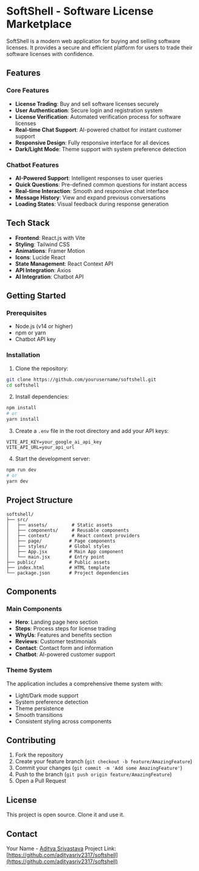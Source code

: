 # SoftShell - Software License Marketplace

SoftShell is a modern web application for buying and selling software licenses. It provides a secure and efficient platform for users to trade their software licenses with confidence.

## Features

### Core Features
- **License Trading**: Buy and sell software licenses securely
- **User Authentication**: Secure login and registration system
- **License Verification**: Automated verification process for software licenses
- **Real-time Chat Support**: AI-powered chatbot for instant customer support
- **Responsive Design**: Fully responsive interface for all devices
- **Dark/Light Mode**: Theme support with system preference detection

### Chatbot Features
- **AI-Powered Support**: Intelligent responses to user queries
- **Quick Questions**: Pre-defined common questions for instant access
- **Real-time Interaction**: Smooth and responsive chat interface
- **Message History**: View and expand previous conversations
- **Loading States**: Visual feedback during response generation

## Tech Stack

- **Frontend**: React.js with Vite
- **Styling**: Tailwind CSS
- **Animations**: Framer Motion
- **Icons**: Lucide React
- **State Management**: React Context API
- **API Integration**: Axios
- **AI Integration**: Chatbot API

## Getting Started

### Prerequisites
- Node.js (v14 or higher)
- npm or yarn
- Chatbot API key

### Installation

1. Clone the repository:
```bash
git clone https://github.com/yourusername/softshell.git
cd softshell
```

2. Install dependencies:
```bash
npm install
# or
yarn install
```

3. Create a `.env` file in the root directory and add your API keys:
```env
VITE_API_KEY=your_google_ai_api_key
VITE_API_URL=your_api_url
```

4. Start the development server:
```bash
npm run dev
# or
yarn dev
```

## Project Structure

```
softshell/
├── src/
│   ├── assets/         # Static assets
│   ├── components/     # Reusable components
│   ├── context/        # React context providers
│   ├── page/          # Page components
│   ├── styles/        # Global styles
│   ├── App.jsx        # Main App component
│   └── main.jsx       # Entry point
├── public/            # Public assets
├── index.html         # HTML template
└── package.json       # Project dependencies
```

## Components

### Main Components
- **Hero**: Landing page hero section
- **Steps**: Process steps for license trading
- **WhyUs**: Features and benefits section
- **Reviews**: Customer testimonials
- **Contact**: Contact form and information
- **Chatbot**: AI-powered customer support

### Theme System
The application includes a comprehensive theme system with:
- Light/Dark mode support
- System preference detection
- Theme persistence
- Smooth transitions
- Consistent styling across components

## Contributing

1. Fork the repository
2. Create your feature branch (`git checkout -b feature/AmazingFeature`)
3. Commit your changes (`git commit -m 'Add some AmazingFeature'`)
4. Push to the branch (`git push origin feature/AmazingFeature`)
5. Open a Pull Request

## License

This project is open source. Clone it and use it.

## Contact

Your Name - [Aditya Srivastava](https://shikhar.is-a.dev/)
Project Link: [https://github.com/adityasriv2317/softshell](https://github.com/adityasriv2317/softshell)
